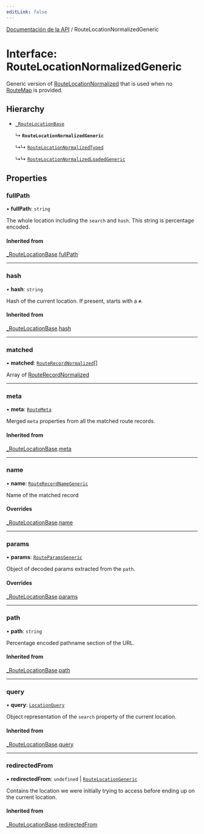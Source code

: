 ```yaml
---
editLink: false
---
```


[Documentación de la API](../index.md) / RouteLocationNormalizedGeneric

# Interface: RouteLocationNormalizedGeneric

Generic version of [RouteLocationNormalized](../index.md#RouteLocationNormalized) that is used when no [RouteMap](../index.md#RouteMap) is provided.

## Hierarchy

- [`_RouteLocationBase`](RouteLocationBase.md)

  ↳ **`RouteLocationNormalizedGeneric`**

  ↳↳ [`RouteLocationNormalizedTyped`](RouteLocationNormalizedTyped.md)

  ↳↳ [`RouteLocationNormalizedLoadedGeneric`](RouteLocationNormalizedLoadedGeneric.md)

## Properties

### fullPath

• **fullPath**: `string`

The whole location including the `search` and `hash`. This string is
percentage encoded.

#### Inherited from

[\_RouteLocationBase](RouteLocationBase.md).[fullPath](RouteLocationBase.md#fullPath)

---

### hash

• **hash**: `string`

Hash of the current location. If present, starts with a `#`.

#### Inherited from

[\_RouteLocationBase](RouteLocationBase.md).[hash](RouteLocationBase.md#hash)

---

### matched

• **matched**: [`RouteRecordNormalized`](RouteRecordNormalized.md)[]

Array of [RouteRecordNormalized](RouteRecordNormalized.md)

---

### meta

• **meta**: [`RouteMeta`](RouteMeta.md)

Merged `meta` properties from all the matched route records.

#### Inherited from

[\_RouteLocationBase](RouteLocationBase.md).[meta](RouteLocationBase.md#meta)

---

### name

• **name**: [`RouteRecordNameGeneric`](../index.md#RouteRecordNameGeneric)

Name of the matched record

#### Overrides

[\_RouteLocationBase](RouteLocationBase.md).[name](RouteLocationBase.md#name)

---

### params

• **params**: [`RouteParamsGeneric`](../index.md#RouteParamsGeneric)

Object of decoded params extracted from the `path`.

#### Overrides

[\_RouteLocationBase](RouteLocationBase.md).[params](RouteLocationBase.md#params)

---

### path

• **path**: `string`

Percentage encoded pathname section of the URL.

#### Inherited from

[\_RouteLocationBase](RouteLocationBase.md).[path](RouteLocationBase.md#path)

---

### query

• **query**: [`LocationQuery`](../index.md#LocationQuery)

Object representation of the `search` property of the current location.

#### Inherited from

[\_RouteLocationBase](RouteLocationBase.md).[query](RouteLocationBase.md#query)

---

### redirectedFrom

• **redirectedFrom**: `undefined` \| [`RouteLocationGeneric`](RouteLocationGeneric.md)

Contains the location we were initially trying to access before ending up
on the current location.

#### Inherited from

[\_RouteLocationBase](RouteLocationBase.md).[redirectedFrom](RouteLocationBase.md#redirectedFrom)

